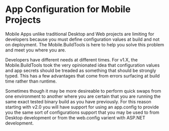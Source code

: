 # App Configuration for Mobile Projects

Mobile Apps unlike traditional Desktop and Web projects are limiting for developers because you must define configuration values at build and not on deployment. The Mobile.BuildTools is here to help you solve this problem and meet you where you are.

Developers have different needs at different times. For v1.X, the Mobile.BuildTools took the very opinionated idea that configuration values and app secrets should be treaded as something that should be strongly typed. This has a few advantages that come from errors surfacing at build time rather than runtime.

Sometimes though it may be more desireable to perform quick swaps from one environment to another where you are certain that you are running the same exact tested binary build as you have previously. For this reason starting with v2.0 you will have support for using an app.config to provide you the same sort of configurations support that you may be used to from Desktop development or from the web.config varient with ASP.NET development.